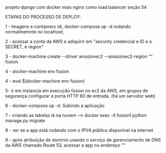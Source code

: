 projeto django com docker mais nginx como load balancer seção 54

ETAPAS DO PROCESSO DE DEPLOY:

1 - Imagens e containers ok, docker-compose up -d rodando normalmemnte no localhost;

2 - acessar a conta da AWS e adiquirir em "security credencial e ID e o SECRET, e region"

3 - docker-machine create --driver amazonec2 --amazonec2-region "" fusion

4 - docker-machine env fusion

4 - eval $(docker-machine env fusion)

5- ir em instancia em execução fusion no ec2 da AWS, em grupos de segurança configurar a porta HTTP 80 de entrada. (há um servidor web)

6 - docker-compose up -d. Subindo a aplicação

7 - criando as tabelas lá na nuvem --> docker exec -it fusion1 python manage.py migrate

8 - ver se a app está rodando com o IPV4 público disponível na internet

9 - após atribuição de domínio usando o serviço de gerenciamento de DNS da AWS chamado Route 53, acessar a app no endereço ""
